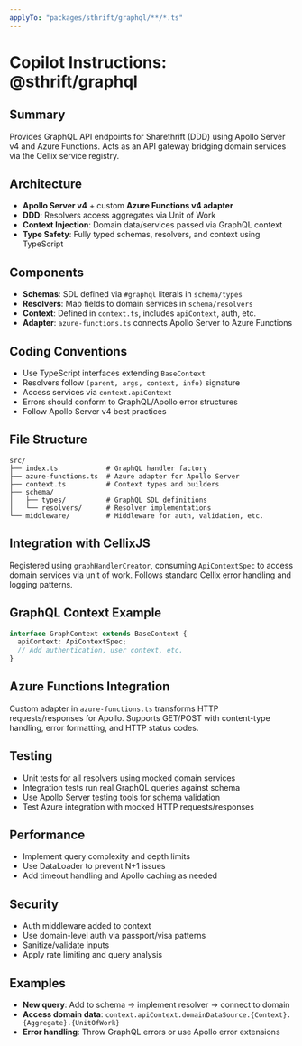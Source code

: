 ```yaml
---
applyTo: "packages/sthrift/graphql/**/*.ts"
---
```

# Copilot Instructions: @sthrift/graphql

## Summary
Provides GraphQL API endpoints for Sharethrift (DDD) using Apollo Server v4 and Azure Functions. Acts as an API gateway bridging domain services via the Cellix service registry.

## Architecture
- **Apollo Server v4** + custom **Azure Functions v4 adapter**
- **DDD**: Resolvers access aggregates via Unit of Work
- **Context Injection**: Domain data/services passed via GraphQL context
- **Type Safety**: Fully typed schemas, resolvers, and context using TypeScript

## Components
- **Schemas**: SDL defined via `#graphql` literals in `schema/types`
- **Resolvers**: Map fields to domain services in `schema/resolvers`
- **Context**: Defined in `context.ts`, includes `apiContext`, auth, etc.
- **Adapter**: `azure-functions.ts` connects Apollo Server to Azure Functions

## Coding Conventions
- Use TypeScript interfaces extending `BaseContext`
- Resolvers follow `(parent, args, context, info)` signature
- Access services via `context.apiContext`
- Errors should conform to GraphQL/Apollo error structures
- Follow Apollo Server v4 best practices

## File Structure
```
src/
├── index.ts            # GraphQL handler factory
├── azure-functions.ts  # Azure adapter for Apollo Server
├── context.ts          # Context types and builders
├── schema/
│   ├── types/          # GraphQL SDL definitions
│   └── resolvers/      # Resolver implementations
└── middleware/         # Middleware for auth, validation, etc.
```

## Integration with CellixJS
Registered using `graphHandlerCreator`, consuming `ApiContextSpec` to access domain services via unit of work. Follows standard Cellix error handling and logging patterns.

## GraphQL Context Example
```ts
interface GraphContext extends BaseContext {
  apiContext: ApiContextSpec;
  // Add authentication, user context, etc.
}
```

## Azure Functions Integration
Custom adapter in `azure-functions.ts` transforms HTTP requests/responses for Apollo. Supports GET/POST with content-type handling, error formatting, and HTTP status codes.

## Testing
- Unit tests for all resolvers using mocked domain services
- Integration tests run real GraphQL queries against schema
- Use Apollo Server testing tools for schema validation
- Test Azure integration with mocked HTTP requests/responses

## Performance
- Implement query complexity and depth limits
- Use DataLoader to prevent N+1 issues
- Add timeout handling and Apollo caching as needed

## Security
- Auth middleware added to context
- Use domain-level auth via passport/visa patterns
- Sanitize/validate inputs
- Apply rate limiting and query analysis

## Examples
- **New query**: Add to schema → implement resolver → connect to domain
- **Access domain data**: `context.apiContext.domainDataSource.{Context}.{Aggregate}.{UnitOfWork}`
- **Error handling**: Throw GraphQL errors or use Apollo error extensions
